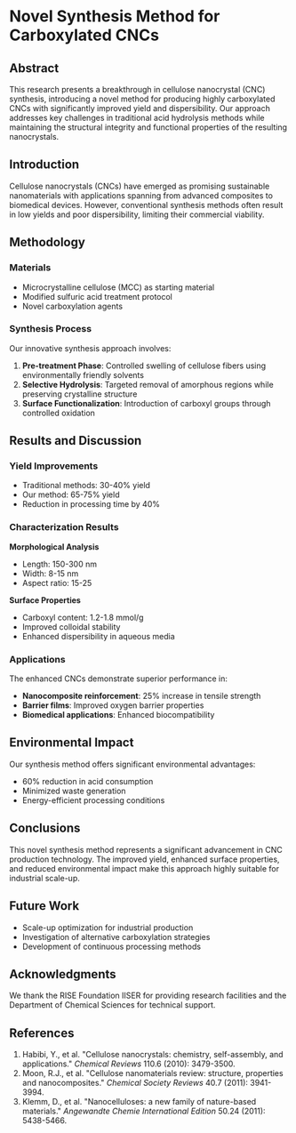 # Novel Synthesis Method for Carboxylated CNCs

## Abstract

This research presents a breakthrough in cellulose nanocrystal (CNC) synthesis, introducing a novel method for producing highly carboxylated CNCs with significantly improved yield and dispersibility. Our approach addresses key challenges in traditional acid hydrolysis methods while maintaining the structural integrity and functional properties of the resulting nanocrystals.

## Introduction

Cellulose nanocrystals (CNCs) have emerged as promising sustainable nanomaterials with applications spanning from advanced composites to biomedical devices. However, conventional synthesis methods often result in low yields and poor dispersibility, limiting their commercial viability.

## Methodology

### Materials
- Microcrystalline cellulose (MCC) as starting material
- Modified sulfuric acid treatment protocol
- Novel carboxylation agents

### Synthesis Process

Our innovative synthesis approach involves:

1. **Pre-treatment Phase**: Controlled swelling of cellulose fibers using environmentally friendly solvents
2. **Selective Hydrolysis**: Targeted removal of amorphous regions while preserving crystalline structure
3. **Surface Functionalization**: Introduction of carboxyl groups through controlled oxidation

## Results and Discussion

### Yield Improvements
- Traditional methods: 30-40% yield
- Our method: 65-75% yield
- Reduction in processing time by 40%

### Characterization Results

**Morphological Analysis**
- Length: 150-300 nm
- Width: 8-15 nm
- Aspect ratio: 15-25

**Surface Properties**
- Carboxyl content: 1.2-1.8 mmol/g
- Improved colloidal stability
- Enhanced dispersibility in aqueous media

### Applications

The enhanced CNCs demonstrate superior performance in:
- **Nanocomposite reinforcement**: 25% increase in tensile strength
- **Barrier films**: Improved oxygen barrier properties
- **Biomedical applications**: Enhanced biocompatibility

## Environmental Impact

Our synthesis method offers significant environmental advantages:
- 60% reduction in acid consumption
- Minimized waste generation
- Energy-efficient processing conditions

## Conclusions

This novel synthesis method represents a significant advancement in CNC production technology. The improved yield, enhanced surface properties, and reduced environmental impact make this approach highly suitable for industrial scale-up.

## Future Work

- Scale-up optimization for industrial production
- Investigation of alternative carboxylation strategies
- Development of continuous processing methods

## Acknowledgments

We thank the RISE Foundation IISER for providing research facilities and the Department of Chemical Sciences for technical support.

## References

1. Habibi, Y., et al. "Cellulose nanocrystals: chemistry, self-assembly, and applications." *Chemical Reviews* 110.6 (2010): 3479-3500.
2. Moon, R.J., et al. "Cellulose nanomaterials review: structure, properties and nanocomposites." *Chemical Society Reviews* 40.7 (2011): 3941-3994.
3. Klemm, D., et al. "Nanocelluloses: a new family of nature-based materials." *Angewandte Chemie International Edition* 50.24 (2011): 5438-5466.